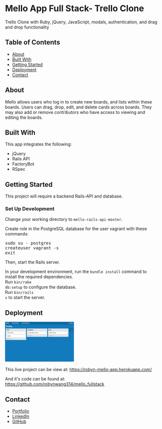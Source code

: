 # Mello App Full Stack- Trello Clone #

Trello Clone with Ruby, jQuery, JavaScript, modals, authentication, and drag and drop functionality

## Table of Contents ##
<ul> 
  <li><a href="#about"> About </a></li>
  <li><a href="#technologies"> Built With </a></li>
  <li><a href="#setup"> Getting Started </a></li>
  <li><a href="#usage"> Deployment </a></li>
  <li><a href="#contact"> Contact</a></li>
</ul>

<div id="about"></div> 

## About ##
Mello allows users who log in to create new boards, and lists within these boards. Users can drag, drop, edit, and delete cards across boards. They may also add or remove contributors who have access to viewing and editing the boards. 

<div id="technologies"></div> 

## Built With ##
This app integrates the following: 
<ul>
  <li>jQuery</li>
  <li>Rails API</li>
  <li>FactoryBot</li>
  <li>RSpec</li>
</ul>


<div id="setup"></div> 

## Getting Started ##
This project will require a backend Rails-API and database. 

### Set Up Development ###
Change your working directory to <code>mello-rails-api-master</code>.

Create role in the PostgreSQL database for the user vagrant with these commands:
<pre>sudo su - postgres
createuser vagrant -s
exit</pre>

Then, start the Rails server.

In your development environment, run the <code>bundle install</code> command to install the required dependencies.
<br/>Run <code>bin/rake db:setup</code> to configure the database.<br/>
Run <code>bin/rails s</code> to start the server.

<div id="usage"></div> 

## Deployment ##
<img src="screenshot.png" alt="Mello Screenshot" width="45%">

This live project can be view at: https://robyn-mello-app.herokuapp.com/

And it's code can be found at: https://github.com/robynwang314/mello_fullstack


<div id="contact"></div> 

## Contact ##

<ul>
  <li><a href="http://robynwang-portfolio.herokuapp.com/" target="_blank">Portfolio</a></li>
  <li><a href="https://www.linkedin.com/in/tyrobynwang" target="_blank">LinkedIn</a></li>
  <li><a href="https://github.com/robynwang314" target="_blank">GitHub</a></li>
</ul>





